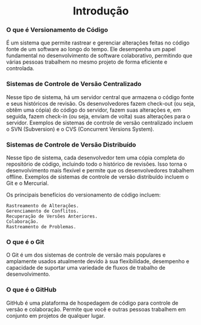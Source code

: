 <h1 align="center"> Introdução </h1>

### O que é Versionamento de Código

É um sistema que permite rastrear e gerenciar alterações feitas no código fonte de um software ao longo do tempo. Ele desempenha um papel fundamental no desenvolvimento de software colaborativo, permitindo que várias pessoas trabalhem no mesmo projeto de forma eficiente e controlada.

### Sistemas de Controle de Versão Centralizado 

Nesse tipo de sistema, há um servidor central que armazena o código fonte e seus históricos de revisão. Os desenvolvedores fazem check-out (ou seja, obtêm uma cópia) do código do servidor, fazem suas alterações e, em seguida, fazem check-in (ou seja, enviam de volta) suas alterações para o servidor. Exemplos de sistemas de controle de versão centralizado incluem o SVN (Subversion) e o CVS (Concurrent Versions System).

### Sistemas de Controle de Versão Distribuído 

Nesse tipo de sistema, cada desenvolvedor tem uma cópia completa do repositório de código, incluindo todo o histórico de revisões. Isso torna o desenvolvimento mais flexível e permite que os desenvolvedores trabalhem offline. Exemplos de sistemas de controle de versão distribuído incluem o Git e o Mercurial.

Os principais benefícios do versionamento de código incluem:

```
Rastreamento de Alterações.
Gerenciamento de Conflitos.
Recuperação de Versões Anteriores.
Colaboração.
Rastreamento de Problemas.
```

### O que é o Git 

O Git é um dos sistemas de controle de versão mais populares e amplamente usados atualmente devido à sua flexibilidade, desempenho e capacidade de suportar uma variedade de fluxos de trabalho de desenvolvimento.

### O que é o GitHub

GitHub é uma plataforma de hospedagem de código para controle de versão e colaboração. Permite que você e outras pessoas trabalhem em conjunto em projetos de qualquer lugar.

